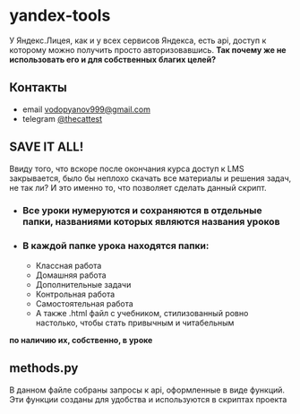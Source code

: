 # yandex-tools
У Яндекс.Лицея, как и у всех сервисов Яндекса, есть api, доступ к которому можно получить просто авторизовавшись.
**Так почему же не использовать его и для собственных благих целей?**  

## Контакты
* email vodopyanov999@gmail.com
* telegram [@thecattest](https://telegram.im/@thecattest)

## SAVE IT ALL!
Ввиду того, что вскоре после окончания курса доступ к LMS закрывается, было бы неплохо скачать все материалы и решения задач, не так ли? И это именно то, что позволяет сделать данный скрипт.
* ### Все уроки нумеруются и сохраняются в отдельные папки, названиями которых являются названия уроков
* ### В каждой папке урока находятся папки:
  * Классная работа
  * Домашняя работа
  * Дополнительные задачи
  * Контрольная работа
  * Самостоятельная работа
  * А также .html файл с учебником, стилизованный ровно настолько, чтобы стать привычным и читабельным 
  
**по наличию их, собственно, в уроке**
  
## methods.py
В данном файле собраны запросы к api, оформленные в виде функций. Эти функции созданы для удобства и используются в скриптах проекта
  
